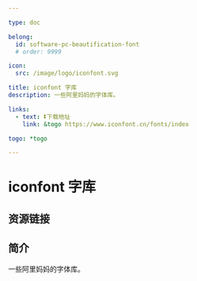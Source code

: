 ```yaml
---

type: doc

belong:
  id: software-pc-beautification-font
  # order: 9999

icon:
  src: /image/logo/iconfont.svg

title: iconfont 字库
description: 一些阿里妈妈的字体库。

links:
  - text: ⏬下载地址
    link: &togo https://www.iconfont.cn/fonts/index

togo: *togo

---
```


<ShowLogo />

# iconfont 字库

<ShowBreadcrumb />

## 资源链接

<ShowLinks />

## 简介

一些阿里妈妈的字体库。